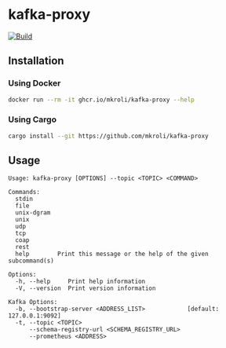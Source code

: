 # kafka-proxy

[![Build](https://github.com/mkroli/kafka-proxy/actions/workflows/build.yml/badge.svg)](https://github.com/mkroli/kafka-proxy/actions/workflows/build.yml)

## Installation

### Using Docker
```bash
docker run --rm -it ghcr.io/mkroli/kafka-proxy --help
```

### Using Cargo
```bash
cargo install --git https://github.com/mkroli/kafka-proxy
```

## Usage
```
Usage: kafka-proxy [OPTIONS] --topic <TOPIC> <COMMAND>

Commands:
  stdin       
  file        
  unix-dgram  
  unix        
  udp         
  tcp         
  coap        
  rest        
  help        Print this message or the help of the given subcommand(s)

Options:
  -h, --help     Print help information
  -V, --version  Print version information

Kafka Options:
  -b, --bootstrap-server <ADDRESS_LIST>            [default: 127.0.0.1:9092]
  -t, --topic <TOPIC>                              
      --schema-registry-url <SCHEMA_REGISTRY_URL>  
      --prometheus <ADDRESS>
```
